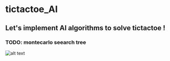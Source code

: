 # tictactoe_AI

## Let's implement AI algorithms to solve tictactoe !

### TODO: montecarlo seearch tree

![alt text](http://g.recordit.co/aQaqVzc9uO.gif)
